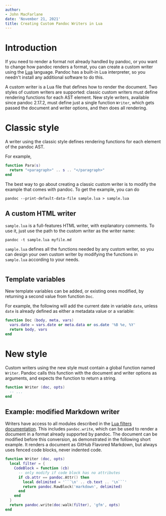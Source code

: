 ```yaml
---
author:
- John MacFarlane
date: 'November 21, 2021'
title: Creating Custom Pandoc Writers in Lua
---
```


# Introduction

If you need to render a format not already handled by pandoc,
or you want to change how pandoc renders a format,
you can create a custom writer using the [Lua] language.
Pandoc has a built-in Lua interpreter, so you needn't
install any additional software to do this.

[Lua]: https://www.lua.org

A custom writer is a Lua file that defines how to render the
document. Two styles of custom writers are supported: classic
custom writers must define rendering functions for each AST
element. New style writers, available since pandoc 2.17.2, must
define just a single function `Writer`, which gets passed the
document and writer options, and then does all rendering.

# Classic style

A writer using the classic style defines rendering functions for
each element of the pandoc AST.

For example,

``` lua
function Para(s)
  return "<paragraph>" .. s .. "</paragraph>"
end
```

The best way to go about creating a classic custom writer is to
modify the example that comes with pandoc. To get the example,
you can do

```
pandoc --print-default-data-file sample.lua > sample.lua
```

## A custom HTML writer

`sample.lua` is a full-features HTML writer, with explanatory
comments. To use it, just use the path to the custom writer as
the writer name:

```
pandoc -t sample.lua myfile.md
```

`sample.lua` defines all the functions needed by any custom
writer, so you can design your own custom writer by modifying
the functions in `sample.lua` according to your needs.

``` {.lua include="sample.lua"}
```

## Template variables

New template variables can be added, or existing ones
modified, by returning a second value from function `Doc`.

For example, the following will add the current date in
variable `date`, unless `date` is already defined as either a
metadata value or a variable:

``` lua
function Doc (body, meta, vars)
  vars.date = vars.date or meta.data or os.date '%B %e, %Y'
  return body, vars
end
```

# New style

Custom writers using the new style must contain a global function
named `Writer`. Pandoc calls this function with the document and
writer options as arguments, and expects the function to return a
string.

``` lua
function Writer (doc, opts)
  -- ...
end
```

## Example: modified Markdown writer

Writers have access to all modules described in the [Lua filters
documentation][]. This includes `pandoc.write`, which can be used
to render a document in a format already supported by pandoc. The
document can be modified before this conversion, as demonstrated
in the following short example. It renders a document as GitHub
Flavored Markdown, but always uses fenced code blocks, never
indented code.

``` lua
function Writer (doc, opts)
  local filter = {
    CodeBlock = function (cb)
      -- only modify if code block has no attributes
      if cb.attr == pandoc.Attr() then
        local delimited = '```\n' .. cb.text .. '\n```'
        return pandoc.RawBlock('markdown', delimited)
      end
    end
  }
  return pandoc.write(doc:walk(filter), 'gfm', opts)
end
```

[Lua filters documentation]: https://pandoc.org/lua-filters.html
